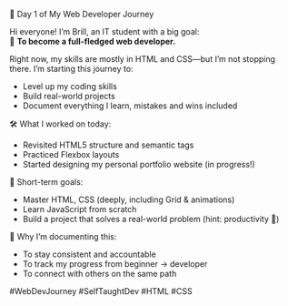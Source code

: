 🚀 Day 1 of My Web Developer Journey

Hi everyone! I’m Brill, an IT student with a big goal:  
🔧 **To become a full-fledged web developer.**

Right now, my skills are mostly in HTML and CSS—but I’m not stopping there. I’m starting this journey to:
- Level up my coding skills
- Build real-world projects
- Document everything I learn, mistakes and wins included

🛠 What I worked on today:
- Revisited HTML5 structure and semantic tags
- Practiced Flexbox layouts
- Started designing my personal portfolio website (in progress!)

🎯 Short-term goals:
- Master HTML, CSS (deeply, including Grid & animations)
- Learn JavaScript from scratch
- Build a project that solves a real-world problem (hint: productivity 👀)

🧠 Why I’m documenting this:
- To stay consistent and accountable
- To track my progress from beginner → developer
- To connect with others on the same path

#WebDevJourney #SelfTaughtDev #HTML #CSS
